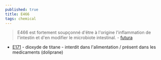 ```yaml
---
published: true
title: E466
tags: chemical
---
```

> E466 est fortement soupçonné d'être à l'origine l'inflammation de l'intestin et d'en modifier le microbiote intestinal. - [futura](https://www.futura-sciences.com/sante/actualites/microbiotes-microbiote-cet-additif-alimentaire-serait-lie-maladies-inflammatoires-chroniques-intestin-95563/)

- [E171](https://youtu.be/DxH80gLj8OQ?t=203) - dioxyde de titane - interdit dans l'alimentation / présent dans les medicaments (doliprane)